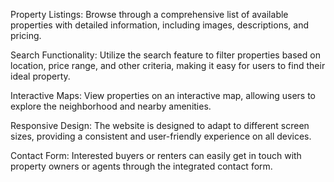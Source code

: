 Property Listings: Browse through a comprehensive list of available properties with detailed information, including images, descriptions, and pricing.

Search Functionality: Utilize the search feature to filter properties based on location, price range, and other criteria, making it easy for users to find their ideal property.

Interactive Maps: View properties on an interactive map, allowing users to explore the neighborhood and nearby amenities.

Responsive Design: The website is designed to adapt to different screen sizes, providing a consistent and user-friendly experience on all devices.

Contact Form: Interested buyers or renters can easily get in touch with property owners or agents through the integrated contact form.
